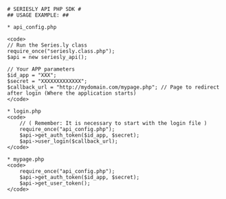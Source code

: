 	# SERIESLY API PHP SDK #
	## USAGE EXAMPLE: ##

	* api_config.php

	<code>
	// Run the Series.ly class
	require_once("seriesly.class.php");
	$api = new seriesly_api();

	// Your APP parameters
	$id_app = "XXX";
	$secret = "XXXXXXXXXXXXX";
	$callback_url = "http://mydomain.com/mypage.php"; // Page to redirect after login (Where the application starts)
	</code>

	* login.php
	<code>
		// ( Remember: It is necessary to start with the login file )
		require_once("api_config.php");
		$api->get_auth_token($id_app, $secret);
		$api->user_login($callback_url);
	</code>

	* mypage.php
	<code>
		require_once("api_config.php");
		$api->get_auth_token($id_app, $secret);
		$api->get_user_token();
	</code>